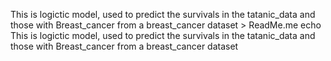 This is logictic model, used to predict the survivals in the tatanic_data and those with Breast_cancer from a breast_cancer dataset > ReadMe.me
echo This is logictic model, used to predict the survivals in the tatanic_data and those with Breast_cancer from a breast_cancer dataset

